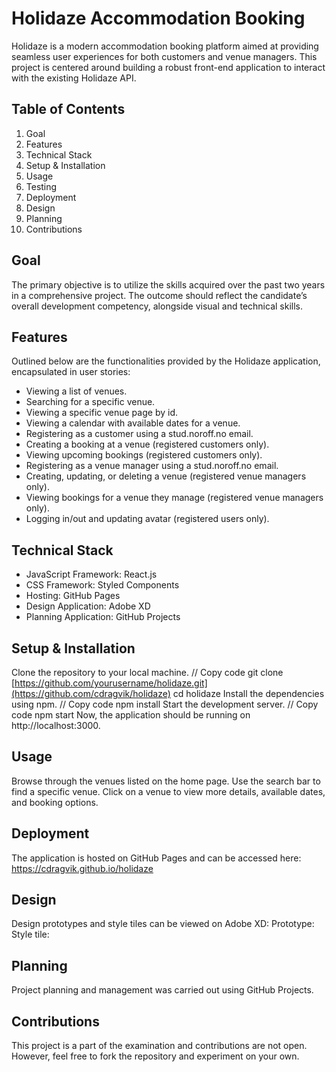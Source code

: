 # Holidaze Accommodation Booking
Holidaze is a modern accommodation booking platform aimed at providing seamless user experiences for both customers and venue managers. This project is centered around building a robust front-end application to interact with the existing Holidaze API.

## Table of Contents
1. Goal
2. Features
3. Technical Stack
4. Setup & Installation
5. Usage
6. Testing
7. Deployment
8. Design
9. Planning
10. Contributions

## Goal
The primary objective is to utilize the skills acquired over the past two years in a comprehensive project. The outcome should reflect the candidate’s overall development competency, alongside visual and technical skills.

## Features
Outlined below are the functionalities provided by the Holidaze application, encapsulated in user stories:

- Viewing a list of venues.
- Searching for a specific venue.
- Viewing a specific venue page by id.
- Viewing a calendar with available dates for a venue.
- Registering as a customer using a stud.noroff.no email.
- Creating a booking at a venue (registered customers only).
- Viewing upcoming bookings (registered customers only).
- Registering as a venue manager using a stud.noroff.no email.
- Creating, updating, or deleting a venue (registered venue managers only).
- Viewing bookings for a venue they manage (registered venue managers only).
- Logging in/out and updating avatar (registered users only).

## Technical Stack
- JavaScript Framework: React.js
- CSS Framework: Styled Components
- Hosting: GitHub Pages
- Design Application: Adobe XD
- Planning Application: GitHub Projects

## Setup & Installation
Clone the repository to your local machine.
//
Copy code
git clone [https://github.com/yourusername/holidaze.git](https://github.com/cdragvik/holidaze)
cd holidaze
Install the dependencies using npm.
// 
Copy code
npm install
Start the development server.
// 
Copy code
npm start
Now, the application should be running on http://localhost:3000.

## Usage
Browse through the venues listed on the home page.
Use the search bar to find a specific venue.
Click on a venue to view more details, available dates, and booking options.

## Deployment
The application is hosted on GitHub Pages and can be accessed here: https://cdragvik.github.io/holidaze

## Design
Design prototypes and style tiles can be viewed on Adobe XD: 
Prototype: 
Style tile: 

## Planning
Project planning and management was carried out using GitHub Projects.

## Contributions
This project is a part of the examination and contributions are not open. However, feel free to fork the repository and experiment on your own.
